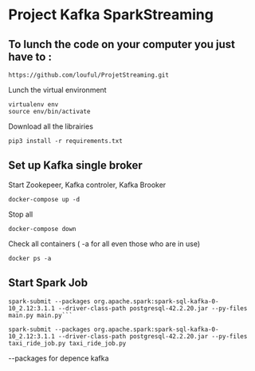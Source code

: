 # Project Kafka SparkStreaming


## To lunch the code on your computer you just have to :

```
https://github.com/louful/ProjetStreaming.git
```

Lunch the virtual environment
```
virtualenv env
source env/bin/activate
```
Download all the librairies
```
pip3 install -r requirements.txt
```

## Set up Kafka single broker 

Start Zookepeer, Kafka controler, Kafka Brooker 
```
docker-compose up -d
```
Stop all 
```
docker-compose down
```
Check all containers ( -a for all  even those who are in use)

```
docker ps -a
```
## Start Spark Job

```
spark-submit --packages org.apache.spark:spark-sql-kafka-0-10_2.12:3.1.1 --driver-class-path postgresql-42.2.20.jar --py-files  main.py main.py```
```

```
spark-submit --packages org.apache.spark:spark-sql-kafka-0-10_2.12:3.1.1 --driver-class-path postgresql-42.2.20.jar --py-files  taxi_ride_job.py taxi_ride_job.py
```
--packages for depence kafka

